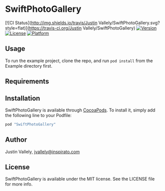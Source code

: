# SwiftPhotoGallery

[![CI Status](http://img.shields.io/travis/Justin Vallely/SwiftPhotoGallery.svg?style=flat)](https://travis-ci.org/Justin Vallely/SwiftPhotoGallery)
[![Version](https://img.shields.io/cocoapods/v/SwiftPhotoGallery.svg?style=flat)](http://cocoapods.org/pods/SwiftPhotoGallery)
[![License](https://img.shields.io/cocoapods/l/SwiftPhotoGallery.svg?style=flat)](http://cocoapods.org/pods/SwiftPhotoGallery)
[![Platform](https://img.shields.io/cocoapods/p/SwiftPhotoGallery.svg?style=flat)](http://cocoapods.org/pods/SwiftPhotoGallery)

## Usage

To run the example project, clone the repo, and run `pod install` from the Example directory first.

## Requirements

## Installation

SwiftPhotoGallery is available through [CocoaPods](http://cocoapods.org). To install
it, simply add the following line to your Podfile:

```ruby
pod "SwiftPhotoGallery"
```

## Author

Justin Vallely, jvallely@inspirato.com

## License

SwiftPhotoGallery is available under the MIT license. See the LICENSE file for more info.
